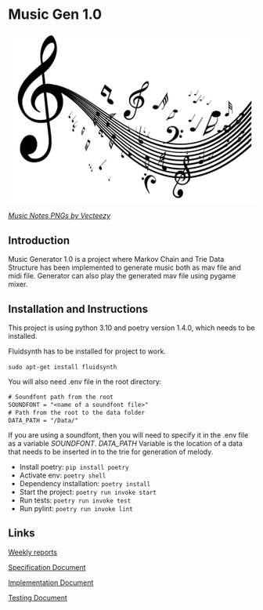 # Music Gen 1.0

![Music notes](https://github.com/astranero/music-generator/blob/main/Documentation/png_image2.png)

[*Music Notes PNGs by Vecteezy*](https://www.vecteezy.com/free-png/music-notes)

## Introduction

Music Generator 1.0 is a project where Markov Chain and Trie Data Structure has been implemented to generate music both as mav file and midi file.
Generator can also play the generated mav file using pygame mixer.

## Installation and Instructions

This project is using python 3.10 and poetry version 1.4.0, which needs to be installed.

Fluidsynth has to be installed for project  to work.

`sudo apt-get install fluidsynth`

You will also need .env file in the root directory:

```
# Soundfont path from the root
SOUNDFONT = "<name of a soundfont file>"
# Path from the root to the data folder
DATA_PATH = "/Data/"
```
If you are using a soundfont, then you will need to specify it in the .env file as a variable _SOUNDFONT_.
_DATA_PATH_ Variable is the location of a data that needs to be inserted in to the trie for generation of melody.

- Install poetry: `pip install poetry`
- Activate env: `poetry shell`
- Dependency installation: `poetry install`
- Start the project: `poetry run invoke start`
- Run tests: `poetry run invoke test`
- Run pylint: `poetry run invoke lint`

## Links

[Weekly reports](https://github.com/astranero/music-generator/blob/main/Documentation/Weekly_reports.md)

[Specification Document](https://github.com/astranero/music-generator/blob/main/Documentation/Specification-document.md)

[Implementation Document](https://github.com/astranero/music-generator/blob/main/Documentation/Implementation-document.md)

[Testing Document](https://github.com/astranero/music-generator/blob/main/Documentation/Testing-document.md)

